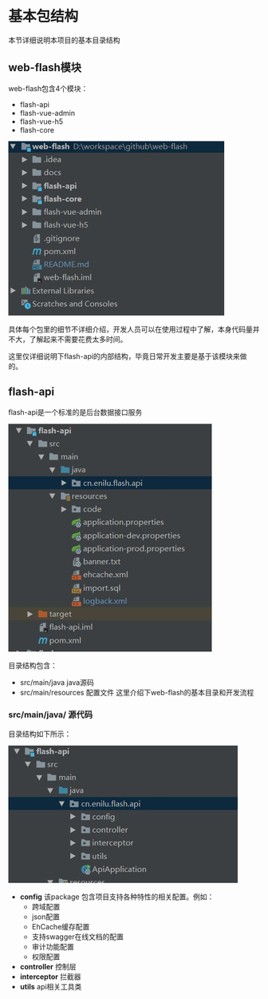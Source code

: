 # 基本包结构

本节详细说明本项目的基本目录结构

## web-flash模块

web-flash包含4个模块：
- flash-api
- flash-vue-admin
- flash-vue-h5
- flash-core

![modules](../img/modules.jpg)


具体每个包里的细节不详细介绍，开发人员可以在使用过程中了解，本身代码量并不大，了解起来不需要花费太多时间。

这里仅详细说明下flash-api的内部结构，毕竟日常开发主要是基于该模块来做的。

## flash-api
flash-api是一个标准的是后台数据接口服务

![flash-api](../img/flash-api-module.jpg)

目录结构包含：

- src/main/java  java源码
- src/main/resources  配置文件
这里介绍下web-flash的基本目录和开发流程

### src/main/java/ 源代码

目录结构如下所示：

![flash-api-src](../img/flash-api-src.jpg)
- **config** 该package 包含项目支持各种特性的相关配置。例如：
    - 跨域配置
    - json配置
    - EhCache缓存配置
    - 支持swagger在线文档的配置
    - 审计功能配置
    - 权限配置
- **controller** 控制层   
- **interceptor** 拦截器   
- **utils** api相关工具类

